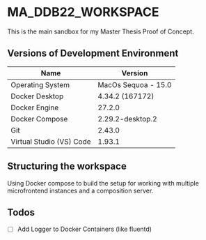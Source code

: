 # MA_DDB22_WORKSPACE
This is the main sandbox for my Master Thesis Proof of Concept.

## Versions of Development Environment
| Name                       | Version                         |
|-------------------------   |-----------------------------    |
| Operating System           | MacOs Sequoa - 15.0             |
| Docker Desktop             | 4.34.2 (167172)                 |
| Docker Engine              | 27.2.0                          |
| Docker Compose             | 2.29.2-desktop.2                |
| Git                        | 2.43.0                          |
| Virtual Studio (VS) Code   | 1.93.1                          |

## Structuring the workspace
Using Docker compose to build the setup for working with multiple microfrontend instances and a composition server.


## Todos
- [ ] Add Logger to Docker Containers (like fluentd)